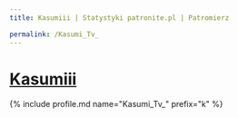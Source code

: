 ```yaml
---
title: Kasumiii | Statystyki patronite.pl | Patromierz

permalink: /Kasumi_Tv_
---
```


# [Kasumiii](https://patronite.pl/Kasumi_Tv_)

{% include profile.md name="Kasumi_Tv_" prefix="k" %}
